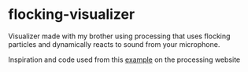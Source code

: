 flocking-visualizer
===================

Visualizer made with my brother using processing that uses flocking particles and dynamically reacts to sound from your microphone. 

Inspiration and code used from this [example](https://processing.org/examples/flocking.html) on the processing website
